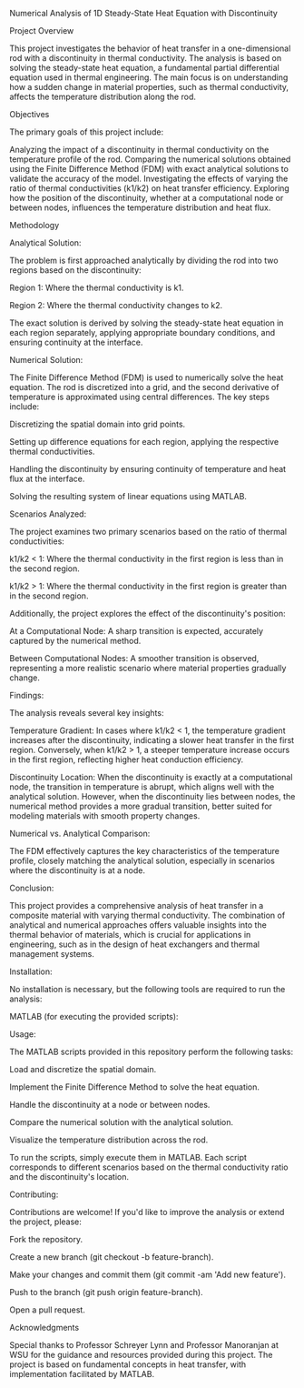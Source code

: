 Numerical Analysis of 1D Steady-State Heat Equation with Discontinuity

Project Overview

This project investigates the behavior of heat transfer in a one-dimensional rod with a discontinuity in thermal conductivity. The analysis is based on solving the steady-state heat equation, a fundamental partial differential equation used in thermal engineering. The main focus is on understanding how a sudden change in material properties, such as thermal conductivity, affects the temperature distribution along the rod.

Objectives

The primary goals of this project include:

Analyzing the impact of a discontinuity in thermal conductivity on the temperature profile of the rod.
Comparing the numerical solutions obtained using the Finite Difference Method (FDM) with exact analytical solutions to validate the accuracy of the model.
Investigating the effects of varying the ratio of thermal conductivities (k1/k2) on heat transfer efficiency.
Exploring how the position of the discontinuity, whether at a computational node or between nodes, influences the temperature distribution and heat flux.

Methodology

Analytical Solution:

The problem is first approached analytically by dividing the rod into two regions based on the discontinuity:

Region 1: Where the thermal conductivity is k1.

Region 2: Where the thermal conductivity changes to k2.

The exact solution is derived by solving the steady-state heat equation in each region separately, applying appropriate boundary conditions, and ensuring continuity at the interface.

Numerical Solution:

The Finite Difference Method (FDM) is used to numerically solve the heat equation. The rod is discretized into a grid, and the second derivative of temperature is approximated using central differences. The key steps include:

Discretizing the spatial domain into grid points.

Setting up difference equations for each region, applying the respective thermal conductivities.

Handling the discontinuity by ensuring continuity of temperature and heat flux at the interface.

Solving the resulting system of linear equations using MATLAB.

Scenarios Analyzed:

The project examines two primary scenarios based on the ratio of thermal conductivities:

k1/k2 < 1: Where the thermal conductivity in the first region is less than in the second region.

k1/k2 > 1: Where the thermal conductivity in the first region is greater than in the second region.

Additionally, the project explores the effect of the discontinuity's position:

At a Computational Node: A sharp transition is expected, accurately captured by the numerical method.

Between Computational Nodes: A smoother transition is observed, representing a more realistic scenario where material properties gradually change.

Findings:

The analysis reveals several key insights:

Temperature Gradient: In cases where k1/k2 < 1, the temperature gradient increases after the discontinuity, indicating a slower heat transfer in the first region. Conversely, when k1/k2 > 1, a steeper temperature increase occurs in the first region, reflecting higher heat conduction efficiency.

Discontinuity Location: When the discontinuity is exactly at a computational node, the transition in temperature is abrupt, which aligns well with the analytical solution. However, when the discontinuity lies between nodes, the numerical method provides a more gradual transition, better suited for modeling materials with smooth property changes.

Numerical vs. Analytical Comparison:

The FDM effectively captures the key characteristics of the temperature profile, closely matching the analytical solution, especially in scenarios where the discontinuity is at a node.

Conclusion:

This project provides a comprehensive analysis of heat transfer in a composite material with varying thermal conductivity. The combination of analytical and numerical approaches offers valuable insights into the thermal behavior of materials, which is crucial for applications in engineering, such as in the design of heat exchangers and thermal management systems.

Installation:

No installation is necessary, but the following tools are required to run the analysis:

MATLAB (for executing the provided scripts):

Usage:

The MATLAB scripts provided in this repository perform the following tasks:

Load and discretize the spatial domain.

Implement the Finite Difference Method to solve the heat equation.

Handle the discontinuity at a node or between nodes.

Compare the numerical solution with the analytical solution.

Visualize the temperature distribution across the rod.

To run the scripts, simply execute them in MATLAB. Each script corresponds to different scenarios based on the thermal conductivity ratio and the discontinuity's location.

Contributing:

Contributions are welcome! If you'd like to improve the analysis or extend the project, please:

Fork the repository.

Create a new branch (git checkout -b feature-branch).

Make your changes and commit them (git commit -am 'Add new feature').

Push to the branch (git push origin feature-branch).

Open a pull request.

Acknowledgments

Special thanks to Professor Schreyer Lynn and Professor Manoranjan at WSU for the guidance and resources provided during this project. The project is based on fundamental concepts in heat transfer, with implementation facilitated by MATLAB.
